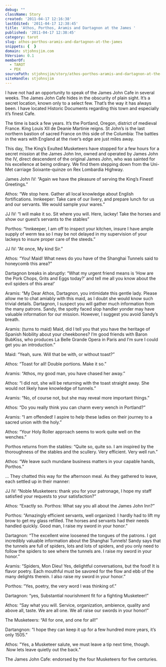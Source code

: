 ```yaml
---
debug: ""
className: Story
created: '2011-04-17 12:16:38'
lastEdited: '2011-04-17 12:38:45'
title: 'Athos, Porthos, Aramis and Dartagnon at the James '
published: '2011-04-17 12:38:45'
category: tarot
slug: athos-porthos-aramis-and-dartagnon-at-the-james
snippets: {  }
domain: stjohnsjim.com
hVersion: 0.1
memberOf:
  - TAROT
  - PDX
sourcePath: stjohnsjim/story/athos-porthos-aramis-and-dartagnon-at-the-james.md
siteHandle: stjohnsjim
---
```

I have not had an opportunity to speak of the James John Cafe in several weeks. The James John Cafe hides in the obscurity of plain sight. It&rsquo;s a secret location, known only to a select few. That&rsquo;s the way it has always been. I have located Historic Documents regarding this town and especially it&rsquo;s finest Cafe.

The time is back a few years. It&rsquo;s the Portland, Oregon, district of medieval France. King Louis XII de Deanie Martinie reigns. St John&rsquo;s is the last northern bastion of sacred France on this side of the Columbia: The battles in the wars with England at the river&rsquo;s edge are just miles away.

This day, The King&rsquo;s Exulted Musketeers have stopped for a few hours for a secret mission at the James John Inn, owned and operated by James John the IV, direct descendent of the original James John, who was sainted for his excellence at being ordinary. We find them stepping down from the Uni-Met carriage Soixante-quinze on Rex Lombardia Highway.

James John IV: &ldquo;Again we have the pleasure of serving the King&rsquo;s Finest! Greetings.&rdquo;

Athos: &ldquo;We stop here. Gather all local knowledge about English fortifications. Innkeeper: Take care of our livery, and prepare lunch for us and our servants. We would sample your wares.&rdquo;

JJ IV: &ldquo;I will make it so. Sit where you will. Here, lackey! Take the horses and show our guest&rsquo;s servants to the stables&rdquo;

Porthos: &ldquo;Innkeeper, I am off to inspect your kitchen, insure I have ample supply of werm tea so I may be not delayed in my supervision of your lackeys to insure proper care of the steeds.&rdquo;

JJ IV: &ldquo;At once, My kind Sir.&rdquo;

Athos: &ldquo;You! Maid! What news do you have of the Shanghai Tunnels said to honeycomb this area?&rdquo;

Dartagnon breaks in abruptly: &ldquo;What my urgent friend means is &lsquo;How are the Pork Chops, Grits and Eggs today?&rsquo; and tell me all you know about the evil spiders of this area!&rsquo;

Aramis: &ldquo;My Dear Athos, Dartagnon, you intimidate this gentle lady. Please allow me to chat amiably with this maid, as I doubt she would know such trivial details. Dartagnon, I suspect you will gather much information from the many patrons. Sandy, the spotty faced slop handler yonder may have valuable information for our mission. However, I suggest you avoid Sandy&rsquo;s breath.

Aramis: (turns to maid) Maid, did I tell you that you have the heritage of Spanish Nobility about your cheekbones? I&rsquo;m good friends with Baron BubKiss, who produces La Belle Grande Opera in Paris and I&rsquo;m sure I could get you an introduction.&rdquo;

Maid: &ldquo;Yeah, sure. Will that be with, or without toast?&rdquo;

Athos: &ldquo;Toast for all! Double portions. Make it so.&rdquo;

Aramis: &ldquo;Athos, my good man, you have chased her away.&rdquo;

Athos: &ldquo;I did not, she will be returning with the toast straight away. She would not likely have knowledge of tunnels.&rdquo;

Aramis: &ldquo;No, of course not, but she may reveal more important things.&rdquo;

Athos: &ldquo;Do you really think you can charm every wench in Portland?&rdquo;

Aramis: &ldquo;I am offended! I aspire to help these ladies on their journey to a sacred union with the holy.&rdquo;

Athos: &ldquo;Your Holy Roller approach seems to work quite well on the wenches.&rdquo;

Porthos returns from the stables: &ldquo;Quite so, quite so. I am inspired by the thoroughness of the stables and the scullery. Very efficient. Very well run.&rdquo;

Athos: &ldquo;We leave such mundane business matters in your capable hands, Porthos.&rdquo;

&hellip; They chatted this way for the afternoon meal. As they gathered to leave, each settled up in their manner:

JJ IV: &ldquo;Noble Musketeers: thank you for your patronage, I hope my staff satisfied your requests to your satisfaction?&rdquo;

Athos: &ldquo;Exactly so. Porthos: What say you all about the James John Inn?&rdquo;

Porthos: &ldquo;Amazingly efficient servants, well organized: I hardly had to lift my brow to get my glass refilled. The horses and servants had their needs handled quickly. Good man, I raise my sword in your honor.&rdquo;

Dartagnon: &ldquo;The excellent wine loosened the tongues of the patrons. I got incredibly valuable information about the Shanghai Tunnels! Sandy says that the tunnels are full of spiders, lots and lots of spiders, and you only need to follow the spiders to see where the tunnels are. I raise my sword in your honor.&rdquo;

Aramis: &ldquo;Spiders, Mon Dieu! Yes, delightful conversations, but the food! It is flavor poetry. Each mouthful must be savored for the flow and ebb of the many delights therein. I also raise my sword in your honor.&rdquo;

Porthos: &ldquo;Yes, poetry, the very word I was thinking of.&rdquo;

Dartagnon: &ldquo;yes, Substantial nourishment fit for a fighting Musketeer!&rdquo;

Athos: &ldquo;Say what you will. Service, organization, ambience, quality and above all, taste. We are all one. We all raise our swords in your honor!&rdquo;

The Musketeers: &ldquo;All for one, and one for all!&rdquo;

Dartangnon: &ldquo;I hope they can keep it up for a few hundred more years, it&rsquo;s only 1505.&rdquo;

Athos: &quot;Yes, a Musketeer salute, we must leave a tip next time, though. &nbsp;Now lets leave quietly out the back.&quot;

The James John Cafe: endorsed by the four Musketeers for five centuries.
